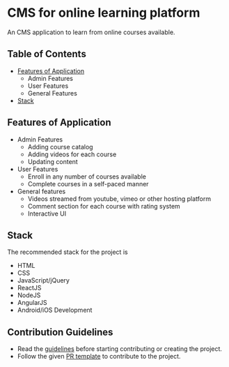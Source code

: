 # CMS for online learning platform

An CMS application to learn from online courses available. 

## Table of Contents
* [Features of Application](#features-of-application)
    * Admin Features
    * User Features
    * General Features
* [Stack](#stack)

## Features of Application
* Admin Features
    * Adding course catalog
    * Adding videos for each course
    * Updating content
* User Features
    * Enroll in any number of courses available
    * Complete courses in a self-paced manner
* General features
    * Videos streamed from youtube, vimeo or other hosting platform
    * Comment section for each course with rating system
    * Interactive UI

## Stack
The recommended stack for the project is
* HTML
* CSS
* JavaScript/jQuery
* ReactJS
* NodeJS
* AngularJS
* Android/iOS Development

## Contribution Guidelines
* Read the [guidelines](./CONTRIBUTORS.md) before starting contributing or creating the project.
* Follow the given [PR template](./PULL_REQUEST_TEMPLATE.md) to contribute to the project.
